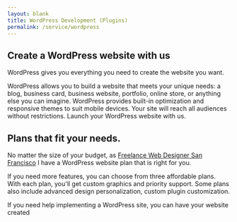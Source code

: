 ```yaml
---
layout: blank
title: WordPress Development (Plugins)
permalink: /service/wordpress
---
```


## Create a WordPress website with us

WordPress gives you everything you need to create the website you want.

WordPress allows you to build a website that meets your unique needs: a blog, business card, business website, portfolio, online store, or anything else you can imagine. WordPress provides built-in optimization and responsive themes to suit mobile devices. Your site will reach all audiences without restrictions. Launch your WordPress website with us.

## Plans that fit your needs.
No matter the size of your budget, as [Freelance Web Designer San Francisco](/) I have a WordPress website plan that is right for you.

If you need more features, you can choose from three affordable plans. With each plan, you'll get custom graphics and priority support. Some plans also include advanced design personalization, custom plugin customization.

If you need help implementing a WordPress site, you can have your website created
